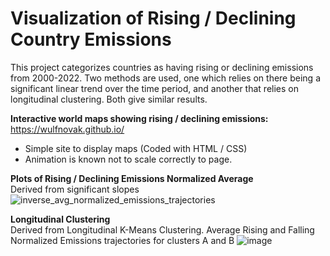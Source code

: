 # Visualization of Rising / Declining Country Emissions

This project categorizes countries as having rising or declining emissions from 2000-2022.
Two methods are used, one which relies on there being a significant linear trend
over the time period, and another that relies on longitudinal clustering. 
Both give similar results.

**Interactive world maps showing rising / declining emissions:**    
https://wulfnovak.github.io/
 - Simple site to display maps (Coded with HTML / CSS)
 - Animation is known not to scale correctly to page.

**Plots of Rising / Declining Emissions Normalized Average**    
Derived from significant slopes
![inverse_avg_normalized_emissions_trajectories](https://github.com/user-attachments/assets/95d0fa47-74c4-4e38-b881-9792cd8eb958)

**Longitudinal Clustering**    
Derived from Longitudinal K-Means Clustering. Average Rising and Falling Normalized Emissions trajectories for clusters A and B
![image](https://github.com/user-attachments/assets/123cf0bc-f739-42a3-97a6-6210dca71d8d)
